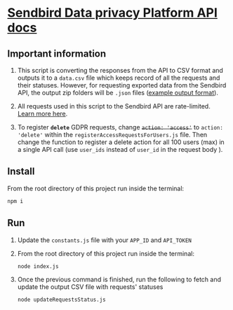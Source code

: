 # [Sendbird Data privacy Platform API docs](https://sendbird.com/docs/chat/v3/platform-api/guides/data-privacy)

## Important information

1. This script is converting the responses from the API to CSV format and outputs it to a `data.csv` file which keeps record of all the requests and their statuses. However, for requesting exported data from the Sendbird API, the output zip folders will be `.json` files ([example output format](https://drive.google.com/drive/folders/1IbWr5RAe70WUrkKgAHjY0OZ-6osEVE1j?usp=sharing)).

2. All requests used in this script to the Sendbird API are rate-limited. [Learn more here](https://sendbird.com/docs/chat/v3/platform-api/guides/rate-limits#2-plan-based-limits).

3. To register **`delete`** GDPR requests, change ~~`action: 'access'`~~ to `action: 'delete'` within the `registerAccessRequestsForUsers.js` file. Then change the function to register a delete action for all 100 users (max) in a single API call (use `user_ids` instead of `user_id` in the request body ).

## Install

From the root directory of this project run inside the terminal:

```bash
npm i
```

## Run

1. Update the `constants.js` file with your `APP_ID` and `API_TOKEN`

2. From the root directory of this project run inside the terminal:

    ```bash
    node index.js
    ```

3. Once the previous command is finished, run the following to fetch and update the output CSV file with requests' statuses

    ```bash
    node updateRequestsStatus.js
    ```